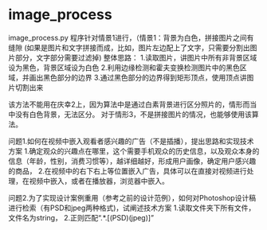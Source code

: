 # image_process

image_process.py
程序针对情景1进行，（情景1：背景为白色，拼接图片之间有缝隙 (如果是图片和文字拼接而成，比如，图片左边配上了文字，只需要分割出图片部分，文字部分需要过滤掉)
整体思路：
1.读取图片，讲图片中所有非背景区域设为黑色，背景区域设为白色
2.利用边缘检测和霍夫变换检测图片中的黑色区域，并画出黑色部分的边界
3.通过黑色部分的边界得到矩形顶点，使用顶点讲图片切割出来

该方法不能用在庆幸2上，因为算法中是通过白素背景进行区分照片的，情形而当中没有白色背景，无法区分。
对于情形3，不是拼接图片的情况，也能够使用该算法。



问题1.如何在视频中嵌入观看者感兴趣的广告（不是插播），提出思路和实现技术方案
1.确定观众的兴趣点在哪里，这个需要手机观众的历史信息，以及观众本身的信息（年龄，性别，消费习惯等），越详细越好，形成用户画像，确定用户感兴趣的商品，
2.在视频中的右下右上等位置嵌入广告，具体可以在直接对视频进行处理，在视频中嵌入，或者在播放器，浏览器中嵌入。

问题2.为了实现设计案例重用（参考之前的设计范例），如何对Photoshop设计稿进行检索（有PSD和jpeg两种格式)，试阐述技术方案
1.读取文件夹下所有文件，文件名为string，
2.正则匹配“.*\.[(PSD)(jpeg)]”


